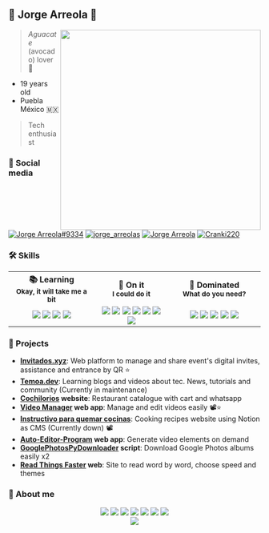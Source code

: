## 🥐 Jorge Arreola 🥑

<!-- 
<p>
  <img width="40" align='left' src="https://temoa.dev/temoa-logo.png">
</p>

### <s>Founder at: <a href="https://temoa.dev">Temoa.dev</a></s> (Currently in maintenance)</span>
-->

  <img width="400" align='right' src="https://github-readme-stats.vercel.app/api?username=JorgeArreolaS&theme=github_dark&count_private=true&show_icons=true">
</p>

> *Aguacate* (avocado) lover 🥑

- 19 years old
- Puebla México 🇲🇽

> Tech enthusiast



### 🥂 Social media

[![Jorge Arreola#9334](https://img.shields.io/badge/Discord-7289DA?style=for-the-badge&logo=discord&logoColor=white)](https://discordapp.com/users/728734859429675028)
[![jorge_arreolas](https://img.shields.io/badge/Instagram-E4405F?style=for-the-badge&logo=instagram&logoColor=white)](https://www.instagram.com/jorgearreolas.exe/)
[![Jorge Arreola](https://img.shields.io/badge/Spotify-1ED760?&style=for-the-badge&logo=spotify&logoColor=white)](https://open.spotify.com/user/btzfv0xpa94sy8bolqzp5y7cc?si=1fc52609d39841b2)
[![Cranki220](https://img.shields.io/badge/YouTube-FF0000?style=for-the-badge&logo=youtube&logoColor=white)](https://www.youtube.com/channel/UCnUeQ0nEh9toLQ_Pee8FCDA)

### 🛠 Skills

<table border="0">
    <tr>
    <th width="500px">
      📚 Learning
      <br/>
      <sub>Okay, it will take me a bit</sub>
     </th>
    <th width="500px">
      🎯 On it
      <br/>
      <sub>I could do it</sub>
     </th>
    <th width="500px">
      🔱 Dominated
      <br/>
      <sub>What do you need?</sub>
     </th>
  </tr>
  <tr>
    <td align="center">
      <img src="https://img.shields.io/badge/kotlin-%237F52FF.svg?style=for-the-badge&logo=kotlin&logoColor=white"/>
      <img src="https://img.shields.io/badge/rust-%23000000.svg?style=for-the-badge&logo=rust&logoColor=white"/>
      <img src="https://img.shields.io/badge/LaTeX-47A141?style=for-the-badge&logo=LaTeX&logoColor=white"/>
      <img src="https://img.shields.io/badge/nginx-%23009639.svg?style=for-the-badge&logo=nginx&logoColor=white"/>
      </td>
    <td align="center">
      <img src="https://img.shields.io/badge/C%2B%2B-00599C?style=for-the-badge&logo=c%2B%2B&logoColor=white"/>
      <img src="https://img.shields.io/badge/strapi-2e7eea?style=for-the-badge&logo=strapi&logoColor=white"/>
      <img src="https://img.shields.io/badge/Express.js-000000?style=for-the-badge&logo=express&logoColor=white"/>
      <img src="https://img.shields.io/badge/Python-3776AB?style=for-the-badge&logo=python&logoColor=white"/>
      <img src="https://img.shields.io/badge/firebase-ffca28?style=for-the-badge&logo=firebase&logoColor=black"/>
      <img src="https://img.shields.io/badge/docker-%230db7ed.svg?style=for-the-badge&logo=docker&logoColor=white"/>
      <img src="https://img.shields.io/badge/Cloudflared-F38020?style=for-the-badge&logo=Cloudflare&logoColor=white"/>
    </td>
    <td align="center">
      <img src="https://img.shields.io/badge/TypeScript-007ACC?style=for-the-badge&logo=typescript&logoColor=white"/>
      <img src="https://img.shields.io/badge/JavaScript-323330?style=for-the-badge&logo=javascript&logoColor=F7DF1E"/>
      <img src="https://img.shields.io/badge/React-20232A?style=for-the-badge&logo=react&logoColor=61DAFB"/>
      <img src="https://img.shields.io/badge/next.js-000000?style=for-the-badge&logo=nextdotjs&logoColor=white"/>
      <img src="https://img.shields.io/badge/Arduino-00979D?style=for-the-badge&logo=Arduino&logoColor=white"/>
     </td>
  </tr>
  </table>
  
  
  ### 🔰 Projects
  
  - **[Invitados.xyz](https://invitados.xyz/)**: Web platform to manage and share event's digital invites, assistance and entrance by QR ⭐
  - **[Temoa.dev](https://temoa.dev)**: Learning blogs and videos about tec. News, tutorials and community (Currently in maintenance)
  - **[Cochilorios](https://catalogocochilorios.web.app/) website**: Restaurant catalogue with cart and whatsapp
  - **[Video Manager](https://github.com/JorgeArreolaS/videomanager) web app**: Manage and edit videos easily 📽️⭐
  - **[Instructivo para quemar cocinas](https://instructivoparaquemarcocinas.web.app/)**: Cooking recipes website using Notion as CMS (Currently down) 📽️
  - **[Auto-Editor-Program](https://github.com/JorgeArreolaS/Auto-Editor-Program) web app**: Generate video elements on demand
  - **[GooglePhotosPyDownloader](https://github.com/JorgeArreolaS/GooglePhotosPyDownloader) script**: Download Google Photos albums easily x2 
  - **[Read Things Faster](https://angelica15.web.app/) web**: Site to read word by word, choose speed and themes

### 🥐 About me

<div align="center">
  <img src="https://img.shields.io/badge/Notion-000000?style=for-the-badge&logo=notion&logoColor=white"/>
  <img src="https://img.shields.io/badge/Ubuntu-E95420?style=for-the-badge&logo=ubuntu&logoColor=white"/>
  <img src="https://img.shields.io/badge/Windows-0078D6?style=for-the-badge&logo=windows&logoColor=white"/>
  <img src="https://img.shields.io/badge/oh_my_zsh-1A2C34?style=for-the-badge&logo=ohmyzsh&logoColor=white"/>
  <img src="https://img.shields.io/badge/Brave-FF1B2D?style=for-the-badge&logo=Brave&logoColor=white"/>
  <img src="https://img.shields.io/badge/Jupyter-F37626.svg?&style=for-the-badge&logo=Jupyter&logoColor=white"/>
  <img src="https://img.shields.io/badge/NeoVim-%2357A143.svg?&style=for-the-badge&logo=neovim&logoColor=white"/>
</div>

<div align="center">
    <img src="https://github-profile-summary-cards.vercel.app/api/cards/profile-details?username=JorgeArreolaS&theme=github_dark"/>
 </div>
